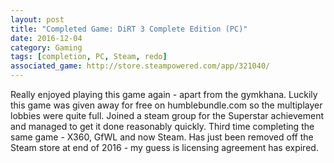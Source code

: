 ```yaml
---
layout: post
title: "Completed Game: DiRT 3 Complete Edition (PC)"
date: 2016-12-04
category: Gaming
tags: [completion, PC, Steam, redo]
associated_game: http://store.steampowered.com/app/321040/
---
```


Really enjoyed playing this game again - apart from the gymkhana.
Luckily this game was given away for free on humblebundle.com so the multiplayer lobbies were quite full.
Joined a steam group for the Superstar achievement and managed to get it done reasonably quickly.
Third time completing the same game - X360, GfWL and now Steam.
Has just been removed off the Steam store at end of 2016 - my guess is licensing agreement has expired.